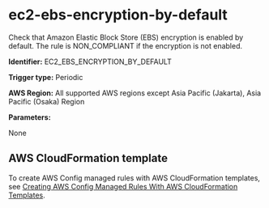 # ec2\-ebs\-encryption\-by\-default<a name="ec2-ebs-encryption-by-default"></a>

Check that Amazon Elastic Block Store \(EBS\) encryption is enabled by default\. The rule is NON\_COMPLIANT if the encryption is not enabled\. 

**Identifier:** EC2\_EBS\_ENCRYPTION\_BY\_DEFAULT

**Trigger type:** Periodic

**AWS Region:** All supported AWS regions except Asia Pacific \(Jakarta\), Asia Pacific \(Osaka\) Region

**Parameters:**

None  

## AWS CloudFormation template<a name="w85aac12c32c17b9d175c15"></a>

To create AWS Config managed rules with AWS CloudFormation templates, see [Creating AWS Config Managed Rules With AWS CloudFormation Templates](aws-config-managed-rules-cloudformation-templates.md)\.